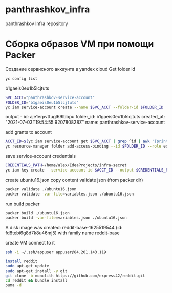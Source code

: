 # panthrashkov_infra
panthrashkov Infra repository

# Сборка образов VM при помощи Packer

Создание сервисного аккаунта в yandex cloud
Get folder id
```bash
yc config list
```
b1gaeis0eu1b5lcjtuts
```bash
SVC_ACCT="panthrashkov-service-account"
FOLDER_ID="b1gaeis0eu1b5lcjtuts"
yc iam service-account create --name $SVC_ACCT --folder-id $FOLDER_ID
```
output -
id: aje1erpvttugl69lbbpu
folder_id: b1gaeis0eu1b5lcjtuts
created_at: "2021-07-03T19:54:55.920780828Z"
name: panthrashkov-service-account

add grants to account
```bash
ACCT_ID=$(yc iam service-account get $SVC_ACCT | grep ^id | awk '{print $2}')
yc resource-manager folder add-access-binding --id $FOLDER_ID --role editor  --service-account-id $ACCT_ID
```
save service-account credentials
```bash
CREDENTIALS_PATH=/home/alex/IdeaProjects/infra-secret
yc iam key create --service-account-id $ACCT_ID --output $CREDENTIALS_PATH/key.json
```
create ubuntu16.json
copy content
validate json (from packer dir)
```bash
packer validate ./ubuntu16.json
packer validate -var-file=variables.json ./ubuntu16.json
```
run build packer
```bash
packer build ./ubuntu16.json
packer build -var-file=variables.json ./ubuntu16.json 
```
A disk image was created: reddit-base-1625519544 (id: fd8tebi6g8d7k8u46mj5) with family name reddit-base

create VM
connect to it
```bash
ssh -i ~/.ssh/appuser appuser@84.201.143.119    
```
```bash
install reddit
sudo apt-get update
sudo apt-get install -y git
git clone -b monolith https://github.com/express42/reddit.git
cd reddit && bundle install
puma -d
```
